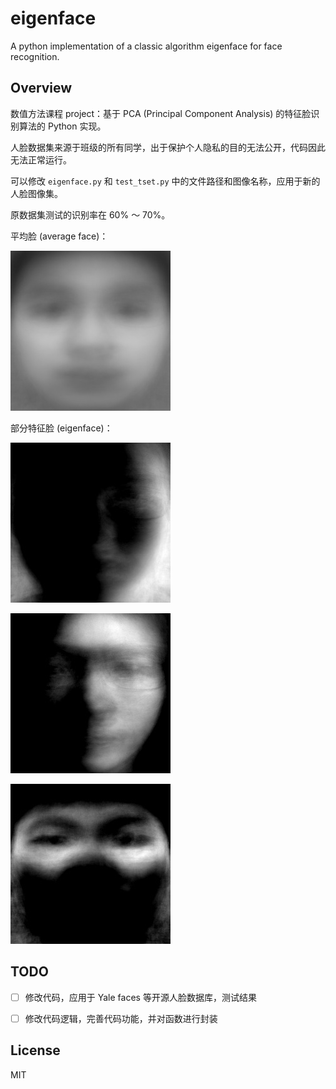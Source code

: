 # eigenface
A python implementation of a classic algorithm eigenface for face recognition.

## Overview

数值方法课程 project：基于 PCA (Principal Component Analysis) 的特征脸识别算法的 Python 实现。

人脸数据集来源于班级的所有同学，出于保护个人隐私的目的无法公开，代码因此无法正常运行。

可以修改 `eigenface.py` 和 `test_tset.py` 中的文件路径和图像名称，应用于新的人脸图像集。

原数据集测试的识别率在 60% ～ 70%。

平均脸 (average face)：

![](./averface.jpg)

部分特征脸 (eigenface)：

![](eigface/1.jpg)

![2](eigface/2.jpg)

![4](eigface/4.jpg)

## TODO

- [ ] 修改代码，应用于 Yale faces 等开源人脸数据库，测试结果

- [ ] 修改代码逻辑，完善代码功能，并对函数进行封装

## License

MIT
